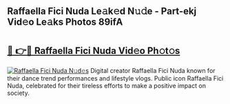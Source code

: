 ## Raffaella Fici Nuda Le𝚊k𝚎d N𝚞𝚍e - Part-ekj Vid𝚎o Le𝚊ks Photos 89ifA

# <h2><a href="http://fbdbf7l.evod.top/?m=Raffaella+Fici+Nuda">🔗 👉🔴 Raffaella Fici Nuda Vid𝚎o Ph𝚘t𝚘s</a></h2>

[![Raffaella Fici Nuda N𝚞d𝚎s](https://i.imgur.com/8V9OHl7.gif)](http://fbdbf7l.evod.top/?m=Raffaella+Fici+Nuda)
Digital creator Raffaella Fici Nuda known for their dance trend performances and lifestyle vlogs. Public icon Raffaella Fici Nuda, celebrated for their tireless efforts to make a positive impact on society. 
